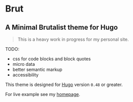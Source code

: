 # Brut
## A Minimal Brutalist theme for Hugo

> This is a heavy work in progress for my personal site.

TODO:
+ css for code blocks and block quotes
+ micro data
+ better semantic markup
+ accessibility

This theme is designed for [Hugo](https://gohugo.io) version `0.48` or greater.

For live example see my [homepage](https://robjloranger.ca).
